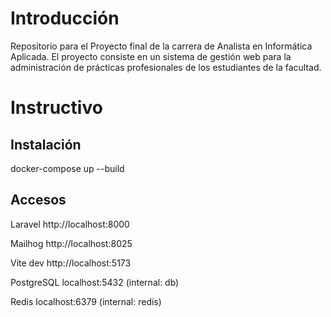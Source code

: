 # Introducción

Repositorio para el Proyecto final de la carrera de Analista en Informática Aplicada.
El proyecto consiste en un sistema de gestión web para la administración de prácticas profesionales de los estudiantes de la facultad.

# Instructivo

## Instalación

docker-compose up --build

## Accesos

Laravel	http://localhost:8000

Mailhog	http://localhost:8025

Vite dev	http://localhost:5173

PostgreSQL	localhost:5432 (internal: db)

Redis	localhost:6379 (internal: redis)
